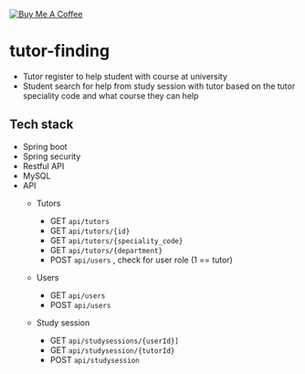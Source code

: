 <a href="https://www.buymeacoffee.com/hientech" target="_blank"><img src="https://img.shields.io/badge/-buy_me_a%C2%A0coffee-gray?logo=buy-me-a-coffee" alt="Buy Me A Coffee"></a>
  <br>
# tutor-finding
+ Tutor register to help student with course at university
+ Student search for help from study session with tutor based on the tutor speciality code and what course they can help


## Tech stack 
+ Spring boot
+ Spring security
+ Restful API
+ MySQL 
+ API 
    + Tutors
        + GET `api/tutors`
        + GET `api/tutors/{id}`
        + GET `api/tutors/{speciality_code}`
        + GET `api/tutors/{department}`
        + POST `api/users` , check for user role (1 == tutor)
        
    + Users 
        + GET `api/users`
        + POST `api/users`
    + Study session 
        + GET `api/studysessions/{userId}]`
        + GET `api/studysession/{tutorId}`
        + POST `api/studysession`
